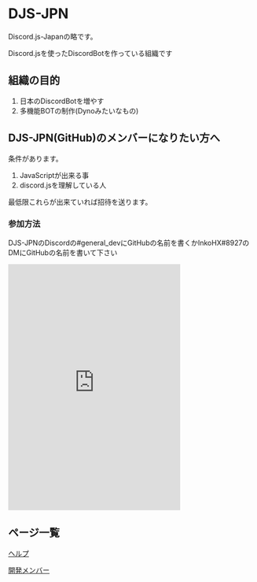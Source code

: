 # DJS-JPN
Discord.js-Japanの略です。

Discord.jsを使ったDiscordBotを作っている組織です

## 組織の目的
1. 日本のDiscordBotを増やす
1. 多機能BOTの制作(Dynoみたいなもの)

## DJS-JPN(GitHub)のメンバーになりたい方へ
条件があります。
1. JavaScriptが出来る事
1. discord.jsを理解している人

最低限これらが出来ていれば招待を送ります。
### 参加方法
DJS-JPNのDiscordの#general_devにGitHubの名前を書くかInkoHX#8927のDMにGitHubの名前を書いて下さい

<iframe src="https://discordapp.com/widget?id=391390986770710528&theme=dark" width="350" height="500" allowtransparency="true" frameborder="0"></iframe>

## ページ一覧
[ヘルプ](https://djs-jpn.ga/help.html)

[開発メンバー](https://djs-jpn.ga/member.html)
